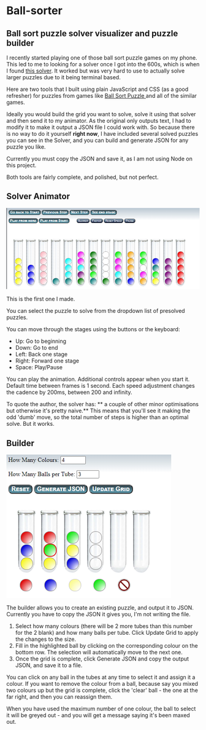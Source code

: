 Ball-sorter
===============

Ball sort puzzle solver visualizer and puzzle builder
----

I recently started playing one of those ball sort puzzle games on my phone.  This led to me to looking for a solver once I got into the 600s, which is when I found <a href="https://github.com/tjwood100/ball-sort-puzzle-solver" target="_blank">this solver</a>. It worked but was very hard to use to actually solve larger puzzles due to it being terminal based. 

Here are two tools that I built using plain JavaScript and CSS (as a good refresher) for puzzles from games like <a href="https://play.google.com/store/apps/details?id=com.spicags.ballsort&hl=en_US&gl=US" target="_blank">Ball Sort Puzzle </a> and all of the similar games.  

Ideally you would build the grid you want to solve, solve it using that solver and then send it to my animator. As the original only outputs text, I had to modify it to make it output a JSON file I could work with.  So because there is no way to do it yourself **right now**, I have included several solved puzzles you can see in the Solver, and you can build and generate JSON for any puzzle you like.  

Currently you must copy the JSON and save it, as I am not using Node on this project.

Both tools are fairly complete, and polished, but not perfect. 

Solver Animator
-----
![image](images/solver.png)

This is the first one I made.  

You can select the puzzle to solve from the dropdown list of presolved puzzles.

You can move through the stages using the buttons or the keyboard:
- Up: Go to beginning
- Down: Go to end
- Left: Back one stage
- Right: Forward one stage
- Space: Play/Pause

You can play the animation.  Additional controls appear when you start it.  Default time between frames is 1 second.  Each speed adjustment changes the cadence by 200ms, between 200 and infinity.  

To quote the author, the solver has: ** a couple of other minor optimisations but otherwise it's pretty naive.**  This means that you'll see it making the odd 'dumb' move, so the total number of steps is higher than an optimal solve.  But it works. 


Builder
----
![image](images/builder.png)

The builder allows you to create an existing puzzle, and output it to JSON.  Currently you have to copy the JSON it gives you, I'm not writing the file.  

1. Select how many colours (there will be 2 more tubes than this number for the 2 blank) and how many balls per tube. Click Update Grid to apply the changes to the size.
2. Fill in the highlighted ball by clicking on the corresponding colour on the bottom row.  The selection will automatically move to the next one. 
3. Once the grid is complete, click Generate JSON and copy the output JSON, and save it to a file.

You can click on any ball in the tubes at any time to select it and assign it a colour.  If you want to remove the colour from a ball, because say you mixed two colours up but the grid is complete, click the 'clear' ball - the one at the far right, and then you can reassign them. 

When you have used the maximum number of one colour, the ball to select it will be greyed out - and you will get a message saying it's been maxed out. 


